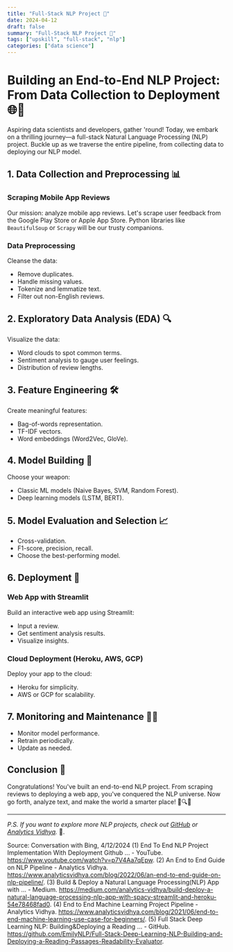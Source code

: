 ```yaml
---
title: "Full-Stack NLP Project 🚀"
date: 2024-04-12
draft: false
summary: "Full-Stack NLP Project 🚀"
tags: ["upskill", "full-stack", "nlp"]
categories: ["data science"]
---
```


# **Building an End-to-End NLP Project: From Data Collection to Deployment** 🌐🚀

Aspiring data scientists and developers, gather 'round! Today, we embark on a thrilling journey—a full-stack Natural Language Processing (NLP) project. Buckle up as we traverse the entire pipeline, from collecting data to deploying our NLP model.

## **1. Data Collection and Preprocessing** 📊

### **Scraping Mobile App Reviews**

Our mission: analyze mobile app reviews. Let's scrape user feedback from the Google Play Store or Apple App Store. Python libraries like `BeautifulSoup` or `Scrapy` will be our trusty companions.

### **Data Preprocessing**

Cleanse the data:
- Remove duplicates.
- Handle missing values.
- Tokenize and lemmatize text.
- Filter out non-English reviews.

## **2. Exploratory Data Analysis (EDA)** 🔍

Visualize the data:
- Word clouds to spot common terms.
- Sentiment analysis to gauge user feelings.
- Distribution of review lengths.

## **3. Feature Engineering** 🛠️

Create meaningful features:
- Bag-of-words representation.
- TF-IDF vectors.
- Word embeddings (Word2Vec, GloVe).

## **4. Model Building** 🤖

Choose your weapon:
- Classic ML models (Naive Bayes, SVM, Random Forest).
- Deep learning models (LSTM, BERT).

## **5. Model Evaluation and Selection** 📈

- Cross-validation.
- F1-score, precision, recall.
- Choose the best-performing model.

## **6. Deployment** 🚀

### **Web App with Streamlit**

Build an interactive web app using Streamlit:
- Input a review.
- Get sentiment analysis results.
- Visualize insights.

### **Cloud Deployment (Heroku, AWS, GCP)**

Deploy your app to the cloud:
- Heroku for simplicity.
- AWS or GCP for scalability.

## **7. Monitoring and Maintenance** 🕵️‍♂️

- Monitor model performance.
- Retrain periodically.
- Update as needed.

## **Conclusion** 🌟

Congratulations! You've built an end-to-end NLP project. From scraping reviews to deploying a web app, you've conquered the NLP universe. Now go forth, analyze text, and make the world a smarter place! 📱🔍🤓

---

*P.S. If you want to explore more NLP projects, check out [GitHub](https://github.com/EmilyNLP/Full-Stack-Deep-Learning-NLP-Building-and-Deploying-a-Reading-Passages-Readability-Evaluator) or [Analytics Vidhya](https://www.analyticsvidhya.com/blog/2022/06/an-end-to-end-guide-on-nlp-pipeline/).* 🚀.

Source: Conversation with Bing, 4/12/2024
(1) End To End NLP Project Implementation With Deployment Github ... - YouTube. https://www.youtube.com/watch?v=p7V4Aa7qEpw.
(2) An End to End Guide on NLP Pipeline - Analytics Vidhya. https://www.analyticsvidhya.com/blog/2022/06/an-end-to-end-guide-on-nlp-pipeline/.
(3) Build & Deploy a Natural Language Processing(NLP) App with ... - Medium. https://medium.com/analytics-vidhya/build-deploy-a-natural-language-processing-nlp-app-with-spacy-streamlit-and-heroku-54e78468fad0.
(4) End to End Machine Learning Project Pipeline - Analytics Vidhya. https://www.analyticsvidhya.com/blog/2021/06/end-to-end-machine-learning-use-case-for-beginners/.
(5) Full Stack Deep Learning NLP: Building&Deploying a Reading ... - GitHub. https://github.com/EmilyNLP/Full-Stack-Deep-Learning-NLP-Building-and-Deploying-a-Reading-Passages-Readability-Evaluator.
